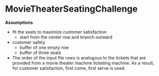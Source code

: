 # MovieTheaterSeatingChallenge

**Assumptions**
- fit the seats to maximize customer satisfaction
    - start from the center row and branch outward
- customer safety
    - buffer of one empty row
    - buffer of three seats
- The order of the input file rows is analogous to the tickets
    that are provided from a movie theater machine ticketing machine.
    As a result, for customer satisfaction, first come, first serve is used.

